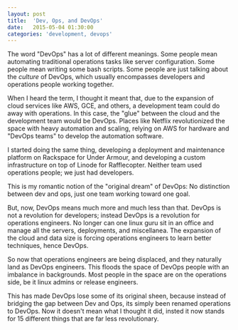 ```yaml
---
layout: post
title:  'Dev, Ops, and DevOps'
date:   2015-05-04 01:30:00
categories: 'development, devops'
---
```


The word "DevOps" has a lot of different meanings. Some people mean automating traditional operations tasks like server configuration. Some people mean writing some bash scripts. Some people are just talking about the _culture_ of DevOps, which usually encompasses developers and operations people working together.

<!--break-->

When I heard the term, I thought it meant that, due to the expansion of cloud services like AWS, GCE, and others, a development team could do away with operations. In this case, the "glue" between the cloud and the development team would be DevOps. Places like Netflix revolutionized the space with heavy automation and scaling, relying on AWS for hardware and "DevOps teams" to develop the automation software.

I started doing the same thing, developing a deployment and maintenance platform on Rackspace for Under Armour, and developing a custom infrastructure on top of Linode for Rafflecopter. Neither team used operations people; we just had developers.

This is my romantic notion of the "original dream" of DevOps: No distinction between dev and ops, just one team working toward one goal.

But, now, DevOps means much more and much less than that. DevOps is not a revolution for developers; instead DevOps is a revolution for operations engineers. No longer can one linux guru sit in an office and manage all the servers, deployments, and miscellanea. The expansion of the cloud and data size is forcing operations engineers to learn better techniques, hence DevOps.

So now that operations engineers are being displaced, and they naturally land as DevOps engineers. This floods the space of DevOps people with an imbalance in backgrounds. Most people in the space are on the operations side, be it linux admins or release engineers.

This has made DevOps lose some of its original sheen, because instead of bridging the gap between Dev and Ops, its simply been renamed operations to DevOps. Now it doesn't mean what I thought it did, insted it now stands for 15 different things that are far less revolutionary.